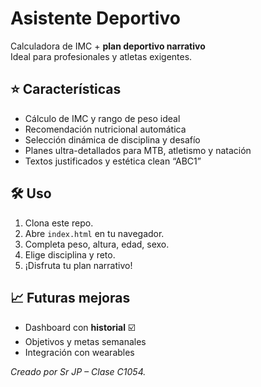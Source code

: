 # Asistente Deportivo 

Calculadora de IMC + **plan deportivo narrativo**  
Ideal para profesionales y atletas exigentes.

## ⭐️ Características
- Cálculo de IMC y rango de peso ideal
- Recomendación nutricional automática
- Selección dinámica de disciplina y desafío
- Planes ultra-detallados para MTB, atletismo y natación
- Textos justificados y estética clean “ABC1”

## 🛠️ Uso
1. Clona este repo.  
2. Abre `index.html` en tu navegador.  
3. Completa peso, altura, edad, sexo.  
4. Elige disciplina y reto.  
5. ¡Disfruta tu plan narrativo!  

## 📈 Futuras mejoras
- Dashboard con **historial** ☑️  
- Objetivos y metas semanales  
- Integración con wearables  

*Creado por Sr JP – Clase C1054.*
